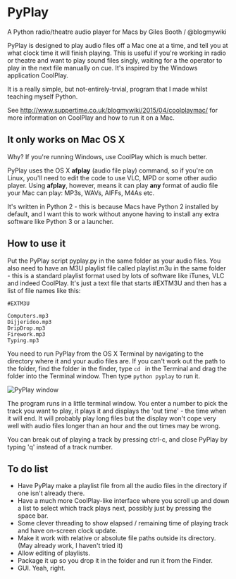 # PyPlay
A Python radio/theatre audio player for Macs by Giles Booth / @blogmywiki

PyPlay is designed to play audio files off a Mac one at a time, and tell you at what clock time it will finish playing. This is useful if you're working in radio or theatre and want to play sound files singly, waiting for a the operator to play in the next file manually on cue. It's inspired by the Windows application CoolPlay.

It is a really simple, but not-entirely-trvial, program that I made whilst teaching myself Python.

See http://www.suppertime.co.uk/blogmywiki/2015/04/coolplaymac/ for more information on CoolPlay and how to run it on a Mac.

It only works on Mac OS X
-------------------------
Why?
If you're running Windows, use CoolPlay which is much better.

PyPlay uses the OS X **afplay** (audio file play) command, so if you're on Linux, you'll need to edit the code to use VLC, MPD or some other audio player. Using **afplay**, however, means it can play **any** format of audio file your Mac can play: MP3s, WAVs, AIFFs, M4As etc.

It's written in Python 2 - this is because Macs have Python 2 installed by default, and I want this to work without anyone having to install any extra software like Python 3 or a launcher.

How to use it
-------------
Put the PyPlay script pyplay.py in the same folder as your audio files. You also need to have an M3U playlist file called playlist.m3u in the same folder - this is a standard playlist format used by lots of software like iTunes, VLC and indeed CoolPlay. It's just a text file that starts #EXTM3U and then has a list of file names like this:

    #EXTM3U

    Computers.mp3
    Dijjeridoo.mp3
    DripDrop.mp3
    Firework.mp3
    Typing.mp3

You need to run PyPlay from the OS X Terminal by navigating to the directory where it and your audio files are. If you can't work out the path to the folder, find the folder in the finder, type `cd ` in the Terminal and drag the folder into the Terminal window. Then type `python pyplay` to run it.

![PyPlay window](http://www.suppertime.co.uk/pyplay/pyplay.png)

The program runs in a little terminal window. You enter a number to pick the track you want to play, it plays it and displays the 'out time' - the time when it will end. It will probably play long files but the display won't cope very well with audio files longer than an hour and the out times may be wrong.

You can break out of playing a track by pressing ctrl-c, and close PyPlay by typing 'q' instead of a track number.

To do list
----------
- Have PyPlay make a playlist file from all the audio files in the directory if one isn't already there.
- Have a much more CoolPlay-like interface where you scroll up and down a list to select which track plays next, possibly just by pressing the space bar.
- Some clever threading to show elapsed / remaining time of playing track and have on-screen clock update.
- Make it work with relative or absolute file paths outside its directory. (May already work, I haven't tried it)
- Allow editing of playlists.
- Package it up so you drop it in the folder and run it from the Finder.
- GUI. Yeah, right.
